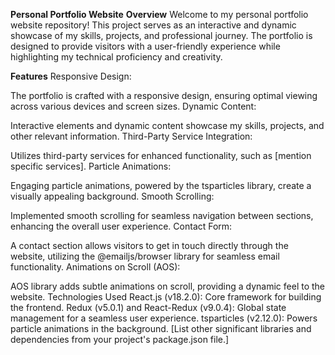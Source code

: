 **Personal Portfolio Website**
**Overview**
Welcome to my personal portfolio website repository! This project serves as an interactive and dynamic showcase of my skills, projects, and professional journey. The portfolio is designed to provide visitors with a user-friendly experience while highlighting my technical proficiency and creativity.

**Features**
Responsive Design:

The portfolio is crafted with a responsive design, ensuring optimal viewing across various devices and screen sizes.
Dynamic Content:

Interactive elements and dynamic content showcase my skills, projects, and other relevant information.
Third-Party Service Integration:

Utilizes third-party services for enhanced functionality, such as [mention specific services].
Particle Animations:

Engaging particle animations, powered by the tsparticles library, create a visually appealing background.
Smooth Scrolling:

Implemented smooth scrolling for seamless navigation between sections, enhancing the overall user experience.
Contact Form:

A contact section allows visitors to get in touch directly through the website, utilizing the @emailjs/browser library for seamless email functionality.
Animations on Scroll (AOS):

AOS library adds subtle animations on scroll, providing a dynamic feel to the website.
Technologies Used
React.js (v18.2.0): Core framework for building the frontend.
Redux (v5.0.1) and React-Redux (v9.0.4): Global state management for a seamless user experience.
tsparticles (v2.12.0): Powers particle animations in the background.
[List other significant libraries and dependencies from your project's package.json file.]
